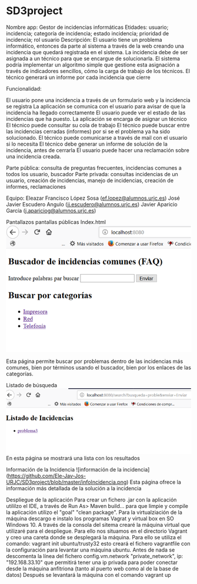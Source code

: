 # SD3project
Nombre app: Gestor de incidencias informáticas
Etidades: usuario; incidencia; categoría de incidencia; estado incidencia; prioridad de incidencia; rol usuario
Descripción:
El usuario tiene un problema informático, entonces da parte al sistema a través de la web creando una incidencia que quedará registrada en el sistema. La incidencia debe de ser asignada a un técnico para que se encargue de solucionarla. El sistema podría implementar un algoritmo simple que gestione esta asignación a través de indicadores sencillos, cómo la carga de trabajo de los técnicos.
El técnico generará un informe por cada incidencia que cierre

Funcionalidad:

El usuario pone una incidencia a través de un formulario web y la incidencia se registra
La aplicación se comunica con el usuario para avisar de que la incidencia ha llegado correctamente
El usuario puede ver el estado de las incidencias que ha puesto.
La aplicación se encarga de asignar un técnico 
El técnico puede consultar su cola de trabajo
El técnico puede buscar entre las incidencias cerradas (informes) por si se el problema ya ha sido solucionado.
El técnico puede comunicarse a través de mail con el usuario si lo necesita 
El técnico debe generar un informe de solución de la incidencia, antes de cerrarla
El usuario puede hacer una reclamación sobre una incidencia creada.

Parte pública: consulta de preguntas frecuentes, incidencias comunes a todos los usuario, buscador
Parte privada: consultas incidencias de un usuario, creación de incidencias, manejo de incidencias, creación de informes, reclamaciones


Equipo:
	Eleazar Francisco López Sosa (ef.lopez@alumnos.urjc.es)
	José Javier Escudero Angulo  (jj.escudero@alumnos.urjc.es)
	Javier Aparicio García (j.apariciog@alumnos.urjc.es)

Pantallazos pantallas públicas
Index.html
![indexhtml](https://github.com/Ele-Jav-Jos-URJC/SD3project/blob/master/indexhtml.png)

Esta página permite buscar por problemas dentro de las incidencias más comunes, bien por términos usando el buscador, bien por los enlaces de las categorías.

Listado de búsqueda
![listado de búsuqeda](https://github.com/Ele-Jav-Jos-URJC/SD3project/blob/master/listadoBusqueda.png)
En esta página se mostrará una lista con los resultados

Información de la Incidencia
![información de la incidencia] (https://github.com/Ele-Jav-Jos-URJC/SD3project/blob/master/infoIncidencia.png)
Esta página ofrece la información más detallada de la solución a la incidencia

Despliegue de la aplicación
Para crear un fichero .jar con la aplicación utililzo el IDE, a través de Run As> Maven build... para que limpie y compile la aplicación utilizo el "goal" "clean package".
Para la virtualziación de la máquina descargo e instalo los programas Vagrat y virtual box en SO Windows 10.
A través de la consola del sitema crearé la máquina virtual que utilizaré para el despliegue. Para ello nos situamos en el directorio Vagrant y creo una careta donde se desplegará la máquina. Para ello se utiliza el comando:
vagrant init ubuntu/trusty32
esto creará el fichero vagrantfile con la configuración para levantar una máquina ubuntu. Antes de nada se descomenta la línea del fichero
config.vm.network "private_network", ip: "192.168.33.10"
que permitirá tener una ip privada para poder conectar desde la máquina anfitriona (tanto al puerto web como al de la base de datos)
Después se levantará la máquina con el comando vagrant up

